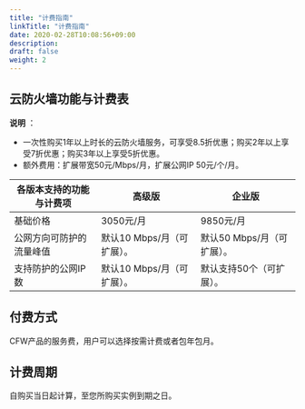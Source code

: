 ```yaml
---
title: "计费指南"
linkTitle: "计费指南"
date: 2020-02-28T10:08:56+09:00
description:
draft: false
weight: 2
---
```


## 云防火墙功能与计费表

**说明** ：

- 一次性购买1年以上时长的云防火墙服务，可享受8.5折优惠；购买2年以上享受7折优惠；购买3年以上享受5折优惠。
- 额外费用：扩展带宽50元/Mbps/月，扩展公网IP 50元/个/月。

| **各版本支持的功能与计费项** | **高级版**                 | **企业版**                 |
| ---------------------------- | -------------------------- | -------------------------- |
| 基础价格                     | 3050元/月                  | 9850元/月                  |
| 公网方向可防护的流量峰值     | 默认10 Mbps/月（可扩展）。 | 默认50 Mbps/月（可扩展）。 |
| 支持防护的公网IP数           | 默认10 Mbps/月（可扩展）。 | 默认支持50个（可扩展）。   |

## 付费方式

CFW产品的服务费，用户可以选择按需计费或者包年包月。

## 计费周期

自购买当日起计算，至您所购买实例到期之日。
